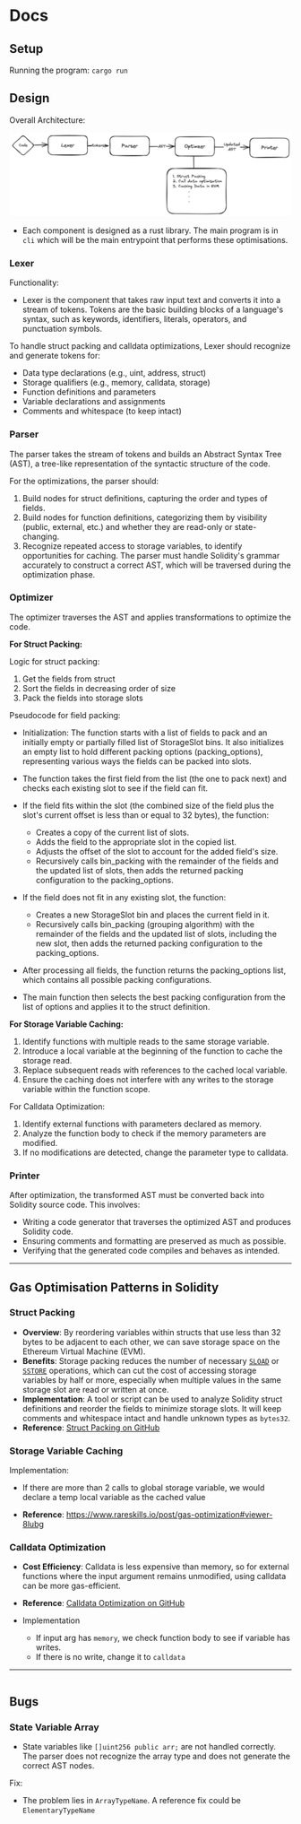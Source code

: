 # Docs

## Setup

Running the program: `cargo run`

## Design

Overall Architecture:

![Architecture](image-2.png)

- Each component is designed as a rust library. The main program is in `cli` which will be the main entrypoint that performs these optimisations.

### Lexer

Functionality:

- Lexer is the component that takes raw input text and converts it into a stream of tokens. Tokens are the basic building blocks of a language's syntax, such as keywords, identifiers, literals, operators, and punctuation symbols.

To handle struct packing and calldata optimizations, Lexer should recognize and generate tokens for:

- Data type declarations (e.g., uint, address, struct)
- Storage qualifiers (e.g., memory, calldata, storage)
- Function definitions and parameters
- Variable declarations and assignments
- Comments and whitespace (to keep intact)

### Parser

The parser takes the stream of tokens and builds an Abstract Syntax Tree (AST), a tree-like representation of the syntactic structure of the code.

For the optimizations, the parser should:

1. Build nodes for struct definitions, capturing the order and types of fields.
2. Build nodes for function definitions, categorizing them by visibility (public, external, etc.) and whether they are read-only or state-changing.
3. Recognize repeated access to storage variables, to identify opportunities for caching.
   The parser must handle Solidity's grammar accurately to construct a correct AST, which will be traversed during the optimization phase.

### Optimizer

The optimizer traverses the AST and applies transformations to optimize the code.

**For Struct Packing:**

Logic for struct packing:

1. Get the fields from struct
2. Sort the fields in decreasing order of size
3. Pack the fields into storage slots

Pseudocode for field packing:

- Initialization: The function starts with a list of fields to pack and an initially empty or partially filled list of StorageSlot bins. It also initializes an empty list to hold different packing options (packing_options), representing various ways the fields can be packed into slots.

- The function takes the first field from the list (the one to pack next) and checks each existing slot to see if the field can fit.

- If the field fits within the slot (the combined size of the field plus the slot's current offset is less than or equal to 32 bytes), the function:
  - Creates a copy of the current list of slots.
  - Adds the field to the appropriate slot in the copied list.
  - Adjusts the offset of the slot to account for the added field's size.
  - Recursively calls bin_packing with the remainder of the fields and the updated list of slots, then adds the returned packing configuration to the packing_options.
- If the field does not fit in any existing slot, the function:

  - Creates a new StorageSlot bin and places the current field in it.
  - Recursively calls bin_packing (grouping algorithm) with the remainder of the fields and the updated list of slots, including the new slot, then adds the returned packing configuration to the packing_options.

- After processing all fields, the function returns the packing_options list, which contains all possible packing configurations.

- The main function then selects the best packing configuration from the list of options and applies it to the struct definition.

**For Storage Variable Caching:**

1. Identify functions with multiple reads to the same storage variable.
2. Introduce a local variable at the beginning of the function to cache the storage read.
3. Replace subsequent reads with references to the cached local variable.
4. Ensure the caching does not interfere with any writes to the storage variable within the function scope.

For Calldata Optimization:

1. Identify external functions with parameters declared as memory.
2. Analyze the function body to check if the memory parameters are modified.
3. If no modifications are detected, change the parameter type to calldata.

### Printer

After optimization, the transformed AST must be converted back into Solidity source code. This involves:

- Writing a code generator that traverses the optimized AST and produces Solidity code.
- Ensuring comments and formatting are preserved as much as possible.
- Verifying that the generated code compiles and behaves as intended.

---

## Gas Optimisation Patterns in Solidity

### Struct Packing

- **Overview**: By reordering variables within structs that use less than 32 bytes to be adjacent to each other, we can save storage space on the Ethereum Virtual Machine (EVM).
- **Benefits**: Storage packing reduces the number of necessary [`SLOAD`](https://github.com/wolflo/evm-opcodes/blob/main/gas.md#a6-sload) or [`SSTORE`](https://github.com/wolflo/evm-opcodes/blob/main/gas.md#a7-sstore) operations, which can cut the cost of accessing storage variables by half or more, especially when multiple values in the same storage slot are read or written at once.
- **Implementation**: A tool or script can be used to analyze Solidity struct definitions and reorder the fields to minimize storage slots. It will keep comments and whitespace intact and handle unknown types as `bytes32`.
- **Reference**: [Struct Packing on GitHub](https://github.com/beskay/gas-guide/blob/main/OPTIMIZATIONS.md#storage-packing)

### Storage Variable Caching

Implementation:

- If there are more than 2 calls to global storage variable, we would declare a temp local variable as the cached value

- **Reference**: https://www.rareskills.io/post/gas-optimization#viewer-8lubg

### Calldata Optimization

- **Cost Efficiency**: Calldata is less expensive than memory, so for external functions where the input argument remains unmodified, using calldata can be more gas-efficient.
- **Reference**: [Calldata Optimization on GitHub](https://github.com/beskay/gas-guide/blob/main/OPTIMIZATIONS.md#calldata-instead-of-memory-for-external-functions)

- Implementation
  - If input arg has `memory`, we check function body to see if variable has writes.
  - If there is no write, change it to `calldata`

---

```

```

## Bugs

### State Variable Array

- State variables like `[]uint256 public arr;` are not handled correctly. The parser does not recognize the array type and does not generate the correct AST nodes.

Fix:

- The problem lies in `ArrayTypeName`. A reference fix could be `ElementaryTypeName`
